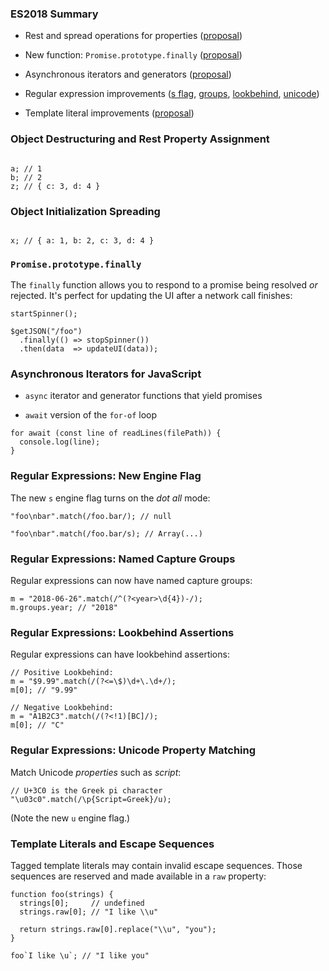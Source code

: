 ### ES2018 Summary ###

   * Rest and spread operations for properties
     ([proposal](https://github.com/tc39/proposal-object-rest-spread))

   * New function: `Promise.prototype.finally`
     ([proposal](https://github.com/tc39/proposal-promise-finally))

   * Asynchronous iterators and generators
     ([proposal](https://github.com/tc39/proposal-async-iteration))

   * Regular expression improvements
     ([s flag][], [groups][], [lookbehind][], [unicode][])

   * Template literal improvements
     ([proposal](https://github.com/tc39/proposal-template-literal-revision))

[s flag]: https://github.com/tc39/proposal-regexp-dotall-flag
[groups]: https://github.com/tc39/proposal-regexp-named-groups
[lookbehind]: https://github.com/tc39/proposal-regexp-lookbehind
[unicode]: https://github.com/tc39/proposal-regexp-unicode-property-escapes

### Object Destructuring and Rest Property Assignment ###

~~~ {.javascript insert="../../../src/babel/es2018/properties-rest.js" token="rest"}
~~~

~~~ {.javascript}
a; // 1
b; // 2
z; // { c: 3, d: 4 }
~~~

### Object Initialization Spreading ###

~~~ {.javascript insert="../../../src/babel/es2018/properties-spread.js" token="spread"}
~~~

~~~ {.javascript}
x; // { a: 1, b: 2, c: 3, d: 4 }
~~~

### `Promise.prototype.finally` ###

The `finally` function allows you to respond to a promise being
resolved *or* rejected.  It's perfect for updating the UI after a
network call finishes:

~~~ {.javascript}
startSpinner();

$getJSON("/foo")
  .finally(() => stopSpinner())
  .then(data  => updateUI(data));
~~~

### Asynchronous Iterators for JavaScript ###

  * `async` iterator and generator functions that yield promises

  * `await` version of the `for-of` loop

~~~ {.javascript}
for await (const line of readLines(filePath)) {
  console.log(line);
}
~~~

### Regular Expressions: New Engine Flag ###

The new `s` engine flag turns on the *dot all* mode:

~~~ {.javascript}
"foo\nbar".match(/foo.bar/); // null

"foo\nbar".match(/foo.bar/s); // Array(...)
~~~


### Regular Expressions: Named Capture Groups ###

 Regular expressions can now have named capture groups:

~~~ {.javascript}
m = "2018-06-26".match(/^(?<year>\d{4})-/);
m.groups.year; // "2018"
~~~

### Regular Expressions: Lookbehind Assertions ###

Regular expressions can have lookbehind assertions:

~~~ {.javascript}
// Positive Lookbehind:
m = "$9.99".match(/(?<=\$)\d+\.\d+/);
m[0]; // "9.99"

// Negative Lookbehind:
m = "A1B2C3".match(/(?<!1)[BC]/);
m[0]; // "C"
~~~

### Regular Expressions: Unicode Property Matching ###

Match Unicode *properties* such as *script*:

~~~ {.javascript}
// U+3C0 is the Greek pi character
"\u03c0".match(/\p{Script=Greek}/u);
~~~

(Note the new `u` engine flag.)

### Template Literals and Escape Sequences ###

Tagged template literals may contain invalid escape sequences.  Those
sequences are reserved and made available in a `raw` property:

~~~ {.javascript}
function foo(strings) {
  strings[0];     // undefined
  strings.raw[0]; // "I like \\u"

  return strings.raw[0].replace("\\u", "you");
}

foo`I like \u`; // "I like you"
~~~
